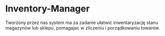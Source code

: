 # Inventory-Manager
Tworzony przez nas system ma za zadanie ułatwić inwentaryzację stanu magazynów lub sklepu, pomagajac w zliczeniu i porządkowaniu towarów.
